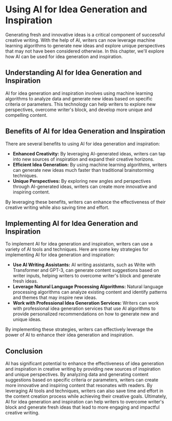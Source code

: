 Using AI for Idea Generation and Inspiration
====================================================================================================

Generating fresh and innovative ideas is a critical component of successful creative writing. With the help of AI, writers can now leverage machine learning algorithms to generate new ideas and explore unique perspectives that may not have been considered otherwise. In this chapter, we'll explore how AI can be used for idea generation and inspiration.

Understanding AI for Idea Generation and Inspiration
----------------------------------------------------

AI for idea generation and inspiration involves using machine learning algorithms to analyze data and generate new ideas based on specific criteria or parameters. This technology can help writers to explore new perspectives, overcome writer's block, and develop more unique and compelling content.

Benefits of AI for Idea Generation and Inspiration
--------------------------------------------------

There are several benefits to using AI for idea generation and inspiration:

* **Enhanced Creativity:** By leveraging AI-generated ideas, writers can tap into new sources of inspiration and expand their creative horizons.
* **Efficient Idea Generation:** By using machine learning algorithms, writers can generate new ideas much faster than traditional brainstorming techniques.
* **Unique Perspectives:** By exploring new angles and perspectives through AI-generated ideas, writers can create more innovative and inspiring content.

By leveraging these benefits, writers can enhance the effectiveness of their creative writing while also saving time and effort.

Implementing AI for Idea Generation and Inspiration
---------------------------------------------------

To implement AI for idea generation and inspiration, writers can use a variety of AI tools and techniques. Here are some key strategies for implementing AI for idea generation and inspiration:

* **Use AI Writing Assistants:** AI writing assistants, such as Write with Transformer and GPT-3, can generate content suggestions based on writer inputs, helping writers to overcome writer's block and generate fresh ideas.
* **Leverage Natural Language Processing Algorithms:** Natural language processing algorithms can analyze existing content and identify patterns and themes that may inspire new ideas.
* **Work with Professional Idea Generation Services:** Writers can work with professional idea generation services that use AI algorithms to provide personalized recommendations on how to generate new and unique ideas.

By implementing these strategies, writers can effectively leverage the power of AI to enhance their idea generation and inspiration.

Conclusion
----------

AI has significant potential to enhance the effectiveness of idea generation and inspiration in creative writing by providing new sources of inspiration and unique perspectives. By analyzing data and generating content suggestions based on specific criteria or parameters, writers can create more innovative and inspiring content that resonates with readers. By leveraging AI tools and techniques, writers can also save time and effort in the content creation process while achieving their creative goals. Ultimately, AI for idea generation and inspiration can help writers to overcome writer's block and generate fresh ideas that lead to more engaging and impactful creative writing.
